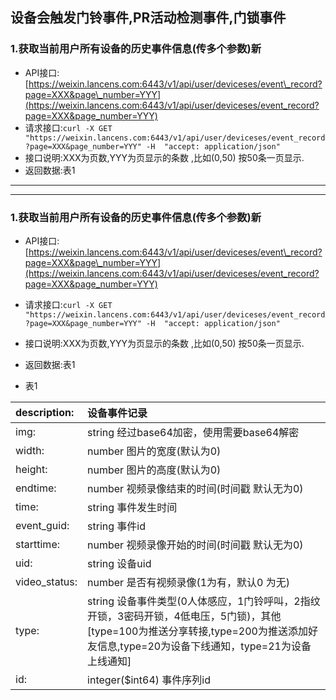 ## 设备会触发门铃事件,PR活动检测事件,门锁事件

### 1.获取当前用户所有设备的历史事件信息\(传多个参数\)新

* API接口:[https://weixin.lancens.com:6443/v1/api/user/deviceses/event\_record?page=XXX&page\_number=YYY](https://weixin.lancens.com:6443/v1/api/user/deviceses/event_record?page=XXX&page_number=YYY)
* 请求接口:`curl -X GET "https://weixin.lancens.com:6443/v1/api/user/deviceses/event_record?page=XXX&page_number=YYY" -H  "accept: application/json"`
* 接口说明:XXX为页数,YYY为页显示的条数 ,比如\(0,50\) 按50条一页显示.
* 返回数据:表1

---

---

### 1.获取当前用户所有设备的历史事件信息\(传多个参数\)新

* API接口:[https://weixin.lancens.com:6443/v1/api/user/deviceses/event\_record?page=XXX&page\_number=YYY](https://weixin.lancens.com:6443/v1/api/user/deviceses/event_record?page=XXX&page_number=YYY)
* 请求接口:`curl -X GET "https://weixin.lancens.com:6443/v1/api/user/deviceses/event_record?page=XXX&page_number=YYY" -H  "accept: application/json"`
* 接口说明:XXX为页数,YYY为页显示的条数 ,比如\(0,50\) 按50条一页显示.
* 返回数据:表1

* 表1



| description: | 设备事件记录 |
| :--- | :--- |
| img: | string 经过base64加密，使用需要base64解密 |
| width: | number 图片的宽度\(默认为0\) |
| height: | number 图片的高度\(默认为0\) |
| endtime: | number 视频录像结束的时间\(时间戳 默认无为0\) |
| time: | string 事件发生时间 |
| event\_guid: | string 事件id |
| starttime: | number 视频录像开始的时间\(时间戳 默认无为0\) |
| uid: | string 设备uid |
| video\_status: | number 是否有视频录像\(1为有，默认0 为无\) |
| type: | string 设备事件类型\(0人体感应，1门铃呼叫，2指纹开锁，3密码开锁，4低电压，5门锁\)，其他\[type=100为推送分享转接,type=200为推送添加好友信息,type=20为设备下线通知，type=21为设备上线通知\] |
| id: | integer\($int64\) 事件序列id |





